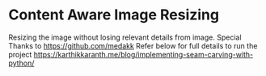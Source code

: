 # Content Aware Image Resizing
Resizing the image without losing relevant details from image.
Special Thanks to https://github.com/medakk 
Refer below for full details to run the project
https://karthikkaranth.me/blog/implementing-seam-carving-with-python/
